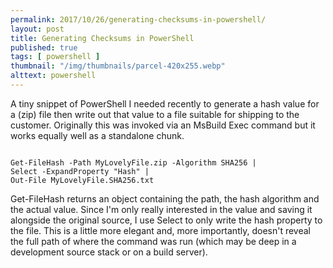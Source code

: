 ```yaml
---
permalink: 2017/10/26/generating-checksums-in-powershell/
layout: post
title: Generating Checksums in PowerShell
published: true
tags: [ powershell ]
thumbnail: "/img/thumbnails/parcel-420x255.webp"
alttext: powershell
---
```


A tiny snippet of PowerShell I needed recently to generate a hash value for a (zip) file
then write out that value to a file suitable for shipping to the customer. Originally
this was invoked via an MsBuild Exec command but it works equally well as a standalone
chunk.

~~~

Get-FileHash -Path MyLovelyFile.zip -Algorithm SHA256 |
Select -ExpandProperty "Hash" |
Out-File MyLovelyFile.SHA256.txt

~~~

Get-FileHash returns an object containing the path, the hash algorithm and the actual
value. Since I'm only really interested in the value and saving it alongside the
original source, I use Select to only write the hash property to the file. This is a
little more elegant and, more importantly, doesn't reveal the full path of where the
command was run (which may be deep in a development source stack or on a build server). 

